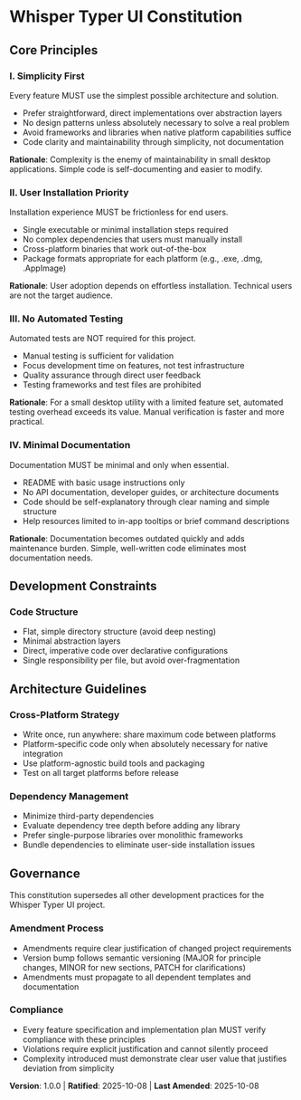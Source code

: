 <!--
Sync Impact Report:
- Version: 0.0.0 → 1.0.0 (MAJOR - initial constitution establishment)
- Ratified: 2025-10-08
- Last Amended: 2025-10-08
- Added Principles:
  * I. Simplicity First
  * II. User Installation Priority
  * III. No Automated Testing
  * IV. Minimal Documentation
- Added Sections:
  * Development Constraints
  * Architecture Guidelines
- Templates Status:
  * ✅ plan-template.md - updated Constitution Check section with concrete principles
  * ✅ spec-template.md - removed test references, changed to "Manual Verification"
  * ✅ tasks-template.md - removed all test tasks, TDD references, and test phases
  * ✅ speckit.tasks.prompt.md - removed test generation logic and TDD workflow
  * ⚠️ Other command prompts - may reference testing but are optional workflows
- Follow-up TODOs: None
-->

# Whisper Typer UI Constitution

## Core Principles

### I. Simplicity First

Every feature MUST use the simplest possible architecture and solution.

- Prefer straightforward, direct implementations over abstraction layers
- No design patterns unless absolutely necessary to solve a real problem
- Avoid frameworks and libraries when native platform capabilities suffice
- Code clarity and maintainability through simplicity, not documentation

**Rationale**: Complexity is the enemy of maintainability in small desktop applications. Simple code is self-documenting and easier to modify.

### II. User Installation Priority

Installation experience MUST be frictionless for end users.

- Single executable or minimal installation steps required
- No complex dependencies that users must manually install
- Cross-platform binaries that work out-of-the-box
- Package formats appropriate for each platform (e.g., .exe, .dmg, .AppImage)

**Rationale**: User adoption depends on effortless installation. Technical users are not the target audience.

### III. No Automated Testing

Automated tests are NOT required for this project.

- Manual testing is sufficient for validation
- Focus development time on features, not test infrastructure
- Quality assurance through direct user feedback
- Testing frameworks and test files are prohibited

**Rationale**: For a small desktop utility with a limited feature set, automated testing overhead exceeds its value. Manual verification is faster and more practical.

### IV. Minimal Documentation

Documentation MUST be minimal and only when essential.

- README with basic usage instructions only
- No API documentation, developer guides, or architecture documents
- Code should be self-explanatory through clear naming and simple structure
- Help resources limited to in-app tooltips or brief command descriptions

**Rationale**: Documentation becomes outdated quickly and adds maintenance burden. Simple, well-written code eliminates most documentation needs.

## Development Constraints

### Code Structure

- Flat, simple directory structure (avoid deep nesting)
- Minimal abstraction layers
- Direct, imperative code over declarative configurations
- Single responsibility per file, but avoid over-fragmentation

## Architecture Guidelines

### Cross-Platform Strategy

- Write once, run anywhere: share maximum code between platforms
- Platform-specific code only when absolutely necessary for native integration
- Use platform-agnostic build tools and packaging
- Test on all target platforms before release

### Dependency Management

- Minimize third-party dependencies
- Evaluate dependency tree depth before adding any library
- Prefer single-purpose libraries over monolithic frameworks
- Bundle dependencies to eliminate user-side installation issues

## Governance

This constitution supersedes all other development practices for the Whisper Typer UI project.

### Amendment Process

- Amendments require clear justification of changed project requirements
- Version bump follows semantic versioning (MAJOR for principle changes, MINOR for new sections, PATCH for clarifications)
- Amendments must propagate to all dependent templates and documentation

### Compliance

- Every feature specification and implementation plan MUST verify compliance with these principles
- Violations require explicit justification and cannot silently proceed
- Complexity introduced must demonstrate clear user value that justifies deviation from simplicity

**Version**: 1.0.0 | **Ratified**: 2025-10-08 | **Last Amended**: 2025-10-08
